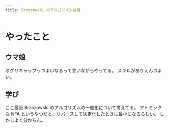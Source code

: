 ```yaml
---
title: Brzozowski のアルゴリズムは謎
---
```


# やったこと

## ウマ娘

オグリキャップっつよいなぁって言いながらやってる。
スキルがありえんつよい。

## 学び

ここ最近 Brzozowski のアルゴリズムの一般化について考えてる。
アトミックな NFA というやつだと、リバースして決定化したときに最小になるらしい。
しかしよく分からん。
